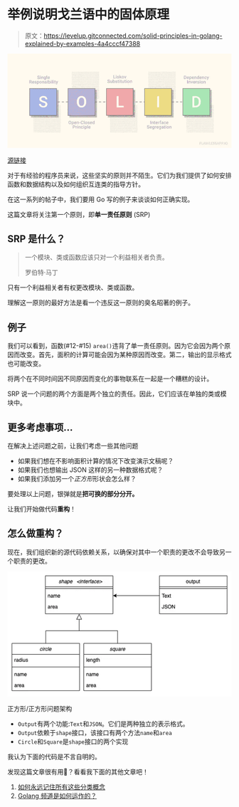 # 举例说明戈兰语中的固体原理

> 原文：<https://levelup.gitconnected.com/solid-principles-in-golang-explained-by-examples-4a4cccf47388>

![](img/1ea9e3af5bd740fb0fb1342c9ccc1fa6.png)

[源链接](https://dev.to/josuerodriguez98/introduction-to-solid-principles-4o2d)

对于有经验的程序员来说，这些坚实的原则并不陌生。它们为我们提供了如何安排函数和数据结构以及如何组织互连类的指导方针。

在这一系列的帖子中，我们要用 Go 写的例子来谈谈如何正确实现。

这篇文章将关注第一个原则，即**单一责任原则** (SRP)

## SRP 是什么？

> 一个模块、类或函数应该只对一个利益相关者负责。
> 
> 罗伯特·马丁

只有一个利益相关者有权更改模块、类或函数。

理解这一原则的最好方法是看一个违反这一原则的臭名昭著的例子。

## 例子

我们可以看到，函数(#12-#15) `area()`违背了单一责任原则。因为它会因为两个原因而改变。首先，面积的计算可能会因为某种原因而改变。第二，输出的显示格式也可能改变。

将两个在不同时间因不同原因而变化的事物联系在一起是一个糟糕的设计。

SRP 说一个问题的两个方面是两个独立的责任。因此，它们应该在单独的类或模块中。

## 更多考虑事项…

在解决上述问题之前，让我们考虑一些其他问题

*   如果我们想在不影响面积计算的情况下改变演示文稿呢？
*   如果我们也想输出 JSON 这样的另一种数据格式呢？
*   如果我们添加另一个*正方形*形状会怎么样？

要处理以上问题，银弹就是**把可换的部分分开。**

让我们开始做代码**重构**！

## 怎么做重构？

现在，我们组织新的源代码依赖关系，以确保对其中一个职责的更改不会导致另一个职责的更改。

![](img/0c2f4cfe02c757137dd020290b22b5cc.png)

正方形/正方形问题架构

*   `Output`有两个功能:`Text`和`JSON`。它们是两种独立的表示格式。
*   `Output`依赖于`shape`接口，该接口有两个方法`name`和`area`
*   `Circle`和`Square`是`shape`接口的两个实现

我认为下面的代码是不言自明的。

发现这篇文章很有用👏？看看我下面的其他文章吧！

1.  [如何永远记住所有这些分类概念](https://medium.com/swlh/how-to-remember-all-these-classification-concepts-forever-761c065be33)
2.  [Golang 频道是如何运作的？](/how-does-golang-channel-works-6d66acd54753)